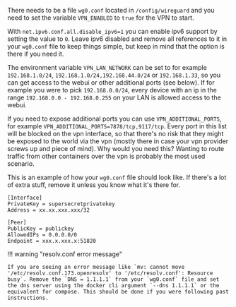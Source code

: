 There needs to be a file `wg0.conf` located in `/config/wireguard` and you need to set the variable `VPN_ENABLED` to `true` for the VPN to start.

With `net.ipv6.conf.all.disable_ipv6=1` you can enable ipv6 support by setting the value to `0`. Leave ipv6 disabled and remove all references to it in your `wg0.conf` file to keep things simple, but keep in mind that the option is there if you need it.

The environment variable `VPN_LAN_NETWORK` can be set to for example `192.168.1.0/24`, `192.168.1.0/24,192.168.44.0/24` or `192.168.1.33`, so you can get access to the webui or other additional ports (see below). If for example you were to pick `192.168.0.0/24`, every device with an ip in the range `192.168.0.0 - 192.168.0.255` on your LAN is allowed access to the webui.

If you need to expose additional ports you can use `VPN_ADDITIONAL_PORTS`, for example `VPN_ADDITIONAL_PORTS=7878/tcp,9117/tcp`. Every port in this list will be blocked on the vpn interface, so that there's no risk that they might be exposed to the world via the vpn (mostly there in case your vpn provider screws up and piece of mind). Why would you need this? Wanting to route traffic from other containers over the vpn is probably the most used scenario.

This is an example of how your `wg0.conf` file should look like. If there's a lot of extra stuff, remove it unless you know what it's there for.

```text
[Interface]
PrivateKey = supersecretprivatekey
Address = xx.xx.xxx.xxx/32

[Peer]
PublicKey = publickey
AllowedIPs = 0.0.0.0/0
Endpoint = xxx.x.xxx.x:51820
```

!!! warning "resolv.conf error message"

    If you are seeing an error message like `mv: cannot move '/etc/resolv.conf.173.openresolv' to '/etc/resolv.conf': Resource busy`. Remove the `DNS = 1.1.1.1` from your `wg0.conf` file and set the dns server using the docker cli argument `--dns 1.1.1.1` or the equivalent for compose. This should be done if you were following past instructions.
